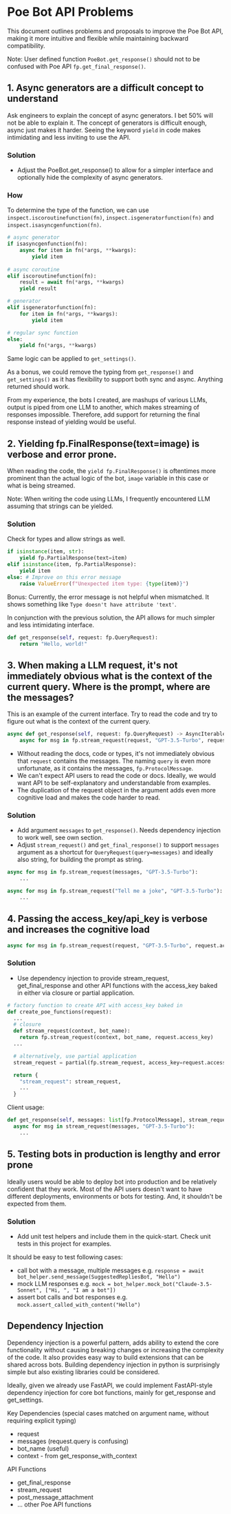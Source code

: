# Poe Bot API Problems

This document outlines problems and proposals to improve the Poe Bot API, making it more intuitive and flexible while maintaining backward compatibility.

Note: User defined function `PoeBot.get_response()` should not to be confused with Poe API `fp.get_final_response()`. 

## 1. Async generators are a difficult concept to understand

Ask engineers to explain the concept of async generators. I bet 50% will not be able to explain it. The concept of generators is difficult enough, async just makes it harder. Seeing the keyword `yield` in code makes intimidating and less inviting to use the API.

### Solution
- Adjust the PoeBot.get_response() to allow for a simpler interface and optionally hide the complexity of async generators.

### How

To determine the type of the function, we can use `inspect.iscoroutinefunction(fn)`, `inspect.isgeneratorfunction(fn)` and `inspect.isasyncgenfunction(fn)`.

```python
# async generator
if isasyncgenfunction(fn):
    async for item in fn(*args, **kwargs):
        yield item
        
# async coroutine
elif iscoroutinefunction(fn):
    result = await fn(*args, **kwargs)
    yield result

# generator
elif isgeneratorfunction(fn):
    for item in fn(*args, **kwargs):
        yield item

# regular sync function        
else:  
    yield fn(*args, **kwargs)

```

Same logic can be applied to `get_settings()`.

As a bonus, we could remove the typing from `get_response()` and `get_settings()` as it has flexibility to support both sync and async. Anything returned should work. 

From my experience, the bots I created, are mashups of various LLMs, output is piped from one LLM to another, which makes streaming of responses impossible. Therefore, add support for returning the final response instead of yielding would be useful.

## 2. Yielding fp.FinalResponse(text=image) is verbose and error prone. 

When reading the code, the `yield fp.FinalResponse()` is oftentimes more prominent than the actual logic of the bot, `image` variable in this case or what is being streamed.

Note: When writing the code using LLMs, I frequently encountered LLM assuming that strings can be yielded. 

### Solution

Check for types and allow strings as well.

```python
if isinstance(item, str):
    yield fp.PartialResponse(text=item)
elif isinstance(item, fp.PartialResponse):
    yield item
else: # Improve on this error message
    raise ValueError(f"Unexpected item type: {type(item)}")
```

Bonus: Currently, the error message is not helpful when mismatched. It shows something like `Type doesn't have attribute 'text'`.

In conjunction with the previous solution, the API allows for much simpler and less intimidating interface.

```python
def get_response(self, request: fp.QueryRequest):
    return "Hello, world!"
```

## 3. When making a LLM request, it's not immediately obvious what is the context of the current query. Where is the prompt, where are the messages?

This is an example of the current interface. Try to read the code and try to figure out what is the context of the current query. 

```python
async def get_response(self, request: fp.QueryRequest) -> AsyncIterable[fp.PartialResponse]:
    async for msg in fp.stream_request(request, "GPT-3.5-Turbo", request.access_key):
```

- Without reading the docs, code or types, it's not immediately obvious that `request` contains the messages. The naming `query` is even more unfortunate, as it contains the messages, `fp.ProtocolMessage`. 
- We can't expect API users to read the code or docs. Ideally, we would want API to be self-explanatory and understandable from examples.
- The duplication of the request object in the argument adds even more cognitive load and makes the code harder to read. 

### Solution

- Add argument `messages` to `get_response()`. Needs dependency injection to work well, see own section.
- Adjust `stream_request()` and `get_final_response()` to support `messages` argument as a shortcut for `QueryRequest(query=messages)` and ideally also string, for building the prompt as string.

```python
async for msg in fp.stream_request(messages, "GPT-3.5-Turbo"):
    ...

async for msg in fp.stream_request("Tell me a joke", "GPT-3.5-Turbo"):
    ...
```


## 4. Passing the access_key/api_key is verbose and increases the cognitive load

```python
async for msg in fp.stream_request(request, "GPT-3.5-Turbo", request.access_key):
```

### Solution

- Use dependency injection to provide stream_request, get_final_response and other API functions with the access_key baked in either via closure or partial application. 


```python
# factory function to create API with access_key baked in
def create_poe_functions(request):
  ...
  # closure
  def stream_request(context, bot_name):
    return fp.stream_request(context, bot_name, request.access_key)
  ...

  # alternatively, use partial application
  stream_request = partial(fp.stream_request, access_key=request.access_key)

  return {
    "stream_request": stream_request,
    ...
  }
```

Client usage:

```python
def get_response(self, messages: list[fp.ProtocolMessage], stream_request: Callable):
  async for msg in stream_request(messages, "GPT-3.5-Turbo"):
    ...
```

## 5. Testing bots in production is lengthy and error prone
Ideally users would be able to deploy bot into production and be relatively confident that they work. Most of the API users doesn't want to have different deployments, environments or bots for testing. And, it shouldn't be expected from them. 

### Solution
- Add unit test helpers and include them in the quick-start. Check unit tests in this project for examples.

It should be easy to test following cases:
- call bot with a message, multiple messages e.g. `response = await bot_helper.send_message(SuggestedRepliesBot, "Hello")`
- mock LLM responses e.g. `mock = bot_helper.mock_bot("Claude-3.5-Sonnet", ["Hi, ", "I am a bot"])`
- assert bot calls and bot responses e.g. `mock.assert_called_with_content("Hello")`


## Dependency Injection

Dependency injection is a powerful pattern, adds ability to extend the core functionality without causing breaking changes or increasing the complexity of the code. It also provides easy way to build extensions that can be shared across bots. Building dependency injection in python is surprisingly simple but also existing libraries could be considered.

Ideally, given we already use FastAPI, we could implement FastAPI-style dependency injection for core bot functions, mainly for get_response and get_settings.

Key Dependencies (special cases matched on argument name, without requiring explicit typing)
- request
- messages (request.query is confusing)
- bot_name (useful)
- context - from get_response_with_context

API Functions
- get_final_response
- stream_request
- post_message_attachment
- ... other Poe API functions
